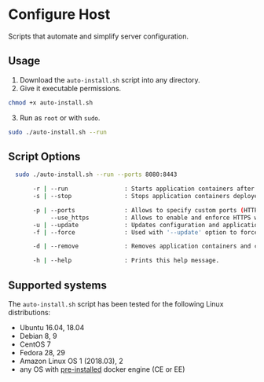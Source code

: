 # Configure Host

Scripts that automate and simplify server configuration.

## Usage

1. Download the `auto-install.sh` script into any directory.
2. Give it executable permissions.
```bash
chmod +x auto-install.sh
```
3. Run as `root` or with `sudo`.
```bash
sudo ./auto-install.sh --run
```

## Script Options

```bash
  sudo ./auto-install.sh --run --ports 8080:8443

       -r | --run                : Starts application containers after verifying dependencies.
       -s | --stop               : Stops application containers deployed on the server temporarily.

       -p | --ports              : Allows to specify custom ports (HTTP and HTTPS) on which application will be exposed on host.
            --use_https          : Allows to enable and enforce HTTPS with Web Server.
       -u | --update             : Updates configuration and application containers.
       -f | --force              : Used with '--update' option to force update of the configuration and application contaienrs.

       -d | --remove             : Removes application containers and configuration files from the server.

       -h | --help               : Prints this help message.
```

## Supported systems

The `auto-install.sh` script has been tested for the following Linux distributions:

* Ubuntu 16.04, 18.04
* Debian 8, 9
* CentOS 7
* Fedora 28, 29
* Amazon Linux OS 1 (2018.03), 2
* any OS with [pre-installed](https://docs.docker.com/install/) docker engine (CE or EE)
